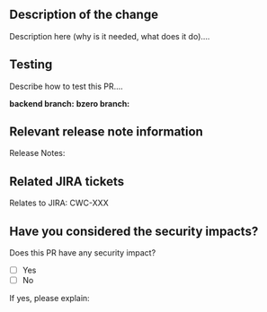 ## Description of the change

Description here (why is it needed, what does it do)....

## Testing

Describe how to test this PR....

**backend branch:** 
**bzero branch:** 

## Relevant release note information

Release Notes:

## Related JIRA tickets

Relates to JIRA: CWC-XXX

## Have you considered the security impacts?

Does this PR have any security impact?

- [ ] Yes
- [ ] No

If yes, please explain: